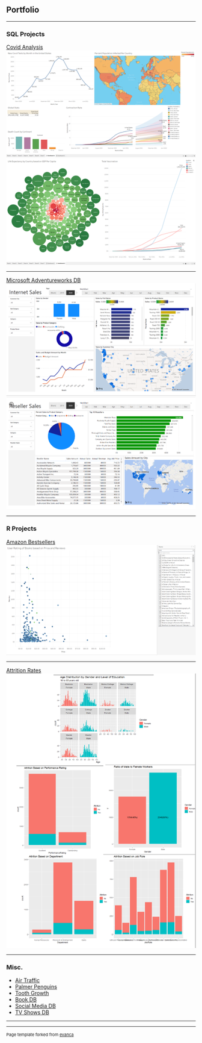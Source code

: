 ## Portfolio

---

### SQL Projects

<a href="https://github.com/MichaelMoreno17/michaelmoreno17.github.io/tree/master/Projects/Covid%20Analysis" target="_blank">Covid Analysis</a>
<img src="images/Covid_D1.png?raw=true"/>
<img src="images/Covid_D2.png?raw=true"/>


---
<a href="https://github.com/MichaelMoreno17/michaelmoreno17.github.io/tree/master/Projects/Project_3" target="_blank">Microsoft Adventureworks DB</a>
<img src="images/Internet Sales.png?raw=true"/>
<img src="images/Reseller Sales.png?raw=true"/>

---

### R Projects

<a href="https://github.com/MichaelMoreno17/michaelmoreno17.github.io/tree/master/Projects/Project_1" target="_blank">Amazon Bestsellers</a>
<img src="images/Amazon BestSellers.png?raw=true"/>

---
<a href="https://github.com/MichaelMoreno17/michaelmoreno17.github.io/tree/master/Projects/Project_2" target="_blank">Attrition Rates</a>
<img src="images/Attrition Rate Graphs.png?raw=true"/>

---

### Misc.

- <a href="https://github.com/MichaelMoreno17/michaelmoreno17.github.io/tree/master/Projects/Project_4" target="_blank">Air Traffic</a>
- <a href="https://github.com/MichaelMoreno17/michaelmoreno17.github.io/tree/master/Projects/Project_5" target="_blank">Palmer Penguins</a>
- <a href="https://github.com/MichaelMoreno17/michaelmoreno17.github.io/tree/master/Projects/Project_6" target="_blank">Tooth Growth</a>
- <a href="https://github.com/MichaelMoreno17/michaelmoreno17.github.io/tree/master/Projects/Project_7" target="_blank">Book DB</a>
- <a href="https://github.com/MichaelMoreno17/michaelmoreno17.github.io/tree/master/Projects/Project_8" target="_blank">Social Media DB</a>
- <a href="https://github.com/MichaelMoreno17/michaelmoreno17.github.io/tree/master/Projects/Project_9" target="_blank">TV Shows DB</a>

---




---
<p style="font-size:11px">Page template forked from <a href="https://github.com/evanca/quick-portfolio">evanca</a></p>
<!-- Remove above link if you don't want to attibute -->
